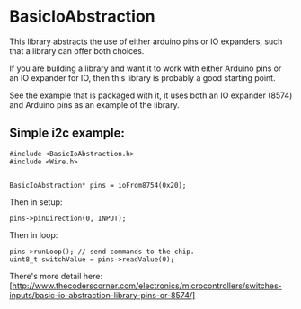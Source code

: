 # BasicIoAbstraction
This library abstracts the use of either arduino pins or IO expanders, such that a library can offer both choices. 

If you are building a library and want it to work with either Arduino pins or an IO expander for IO, then this library is probably a good starting point.

See the example that is packaged with it, it uses both an IO expander (8574) and Arduino pins as an example of the library.

## Simple i2c example:

    #include <BasicIoAbstraction.h>
    #include <Wire.h>


    BasicIoAbstraction* pins = ioFrom8754(0x20);


Then in setup:

	pins->pinDirection(0, INPUT);

Then in loop:

	pins->runLoop(); // send commands to the chip.
	uint8_t switchValue = pins->readValue(0);


There's more detail here:
[http://www.thecoderscorner.com/electronics/microcontrollers/switches-inputs/basic-io-abstraction-library-pins-or-8574/]
